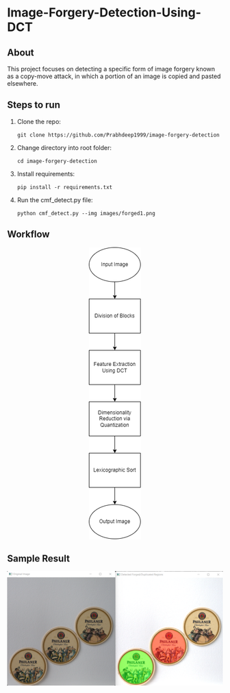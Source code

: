 # Image-Forgery-Detection-Using-DCT

## About

This project focuses on detecting a specific form of image forgery known as a copy-move attack, in which a portion of an image is copied and pasted elsewhere.

## Steps to run

1. Clone the repo:
   ```
   git clone https://github.com/Prabhdeep1999/image-forgery-detection
   ```
2. Change directory into root folder:
   ```
   cd image-forgery-detection
   ```
3. Install requirements:
   ```
   pip install -r requirements.txt
   ```
4. Run the cmf_detect.py file:
   ```
   python cmf_detect.py --img images/forged1.png
   ```

## Workflow

<p align="center"><img src="images/README/workflow.png" alt="workflow"/></p>

## Sample Result

<p align="center"><img src="images/README/result3.png" alt="workflow"/></p>
